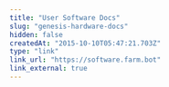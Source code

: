 ```yaml
---
title: "User Software Docs"
slug: "genesis-hardware-docs"
hidden: false
createdAt: "2015-10-10T05:47:21.703Z"
type: "link"
link_url: "https://software.farm.bot"
link_external: true
---
```

